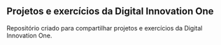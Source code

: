 ## Projetos e exercícios da Digital Innovation One
Repositório criado para compartilhar projetos e exercícios da Digital Innovation One.
